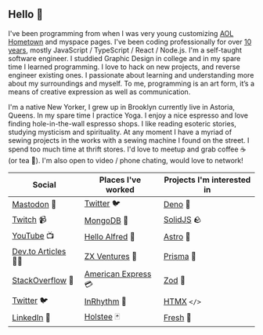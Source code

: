 ## Hello 👋

I've been programming from when I was very young customizing [AOL Hometown](https://en.wikipedia.org/wiki/AOL_Hometown) and myspace pages. I've been coding professionally for over [10 years](https://stackoverflow.com/questions/2838457/php-all-word-date), mostly JavaScript / TypeScript / React / Node.js. I'm a self-taught software engineer. I studdied Graphic Design in college and in my spare time I learned programming. I love to hack on new projects, and reverse engineer existing ones. I passionate about learning and understanding more about my surroundings and myself. To me, programming is an art form, it’s a means of creative expression as well as communication. 

I'm a native New Yorker, I grew up in Brooklyn currently live in Astoria, Queens. In my spare time I practice Yoga. I enjoy a nice espresso and love finding hole-in-the-wall espresso shops. I like reading esoteric stories, studying mysticism and spirituality. At any moment I have a myriad of sewing projects in the works with a sewing machine I found on the street. I spend too much time at thrift stores. I'd love to meetup and grab coffee ☕️ (or tea 🍵). I'm also open to video / phone chating, would love to network!


| Social                                              | Places I've worked                                      | Projects I'm interested in             |
|-----------------------------------------------------|---------------------------------------------------------|----------------------------------------|
| [Mastodon](https://indieweb.social/@thomasreggi) 🐘 | [Twitter](https://twitter.com/) 🐦                      | [Deno](https://deno.land/) 🦕          |
| [Twitch](http://twitch.com/thomasreggi) 📹          | [MongoDB](https://www.mongodb.com/) 🍃                  | [SolidJS](https://www.solidjs.com/) 🪨 |
| [YouTube](https://youtube.com/thomasreggi) 📺       | [Hello Alfred](https://www.helloalfred.com/) 🦇         | [Astro](https://astro.build/) 🚀       |
| [Dev.to Articles](https://dev.to/reggi) 🧑‍💻          | [ZX Ventures](https://zx-ventures.com/) 🍺              | [Prisma](https://www.prisma.io/) 🌈    |
| [StackOverflow](http://stackoverflow.reggi.com) 🥞  | [American Express](https://www.americanexpress.com/) 💳 | [Zod](https://zod.dev/) 🔻             |
| [Twitter](http://twitter.reggi.com) 🐦              | [InRhythm](https://www.inrhythm.com/) 🍊                | [HTMX](https://htmx.org) `</>`         |
| [LinkedIn](http://linkedin.reggi.com) 🔗            | [Holstee](https://www.holstee.com/) 🃏                  | [Fresh](https://fresh.deno.dev/) 🍋    |
